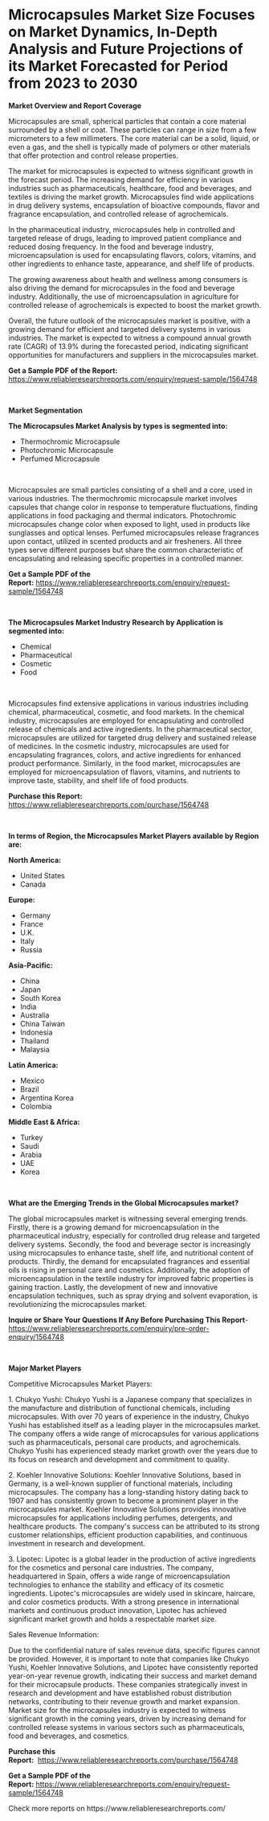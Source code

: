 <p><h1>Microcapsules Market Size Focuses on Market Dynamics, In-Depth Analysis and Future Projections of its Market Forecasted for Period from 2023 to 2030</h1></p><p><strong>Market Overview and Report Coverage</strong></p>
<p><p>Microcapsules are small, spherical particles that contain a core material surrounded by a shell or coat. These particles can range in size from a few micrometers to a few millimeters. The core material can be a solid, liquid, or even a gas, and the shell is typically made of polymers or other materials that offer protection and control release properties.</p><p>The market for microcapsules is expected to witness significant growth in the forecast period. The increasing demand for efficiency in various industries such as pharmaceuticals, healthcare, food and beverages, and textiles is driving the market growth. Microcapsules find wide applications in drug delivery systems, encapsulation of bioactive compounds, flavor and fragrance encapsulation, and controlled release of agrochemicals.</p><p>In the pharmaceutical industry, microcapsules help in controlled and targeted release of drugs, leading to improved patient compliance and reduced dosing frequency. In the food and beverage industry, microencapsulation is used for encapsulating flavors, colors, vitamins, and other ingredients to enhance taste, appearance, and shelf life of products.</p><p>The growing awareness about health and wellness among consumers is also driving the demand for microcapsules in the food and beverage industry. Additionally, the use of microencapsulation in agriculture for controlled release of agrochemicals is expected to boost the market growth.</p><p>Overall, the future outlook of the microcapsules market is positive, with a growing demand for efficient and targeted delivery systems in various industries. The market is expected to witness a compound annual growth rate (CAGR) of 13.9% during the forecasted period, indicating significant opportunities for manufacturers and suppliers in the microcapsules market.</p></p>
<p><strong>Get a Sample PDF of the Report:</strong> <a href="https://www.reliableresearchreports.com/enquiry/request-sample/1564748">https://www.reliableresearchreports.com/enquiry/request-sample/1564748</a></p>
<p>&nbsp;</p>
<p><strong>Market Segmentation</strong></p>
<p><strong>The Microcapsules Market Analysis by types is segmented into:</strong></p>
<p><ul><li>Thermochromic Microcapsule</li><li>Photochromic Microcapsule</li><li>Perfumed Microcapsule</li></ul></p>
<p>&nbsp;</p>
<p><p>Microcapsules are small particles consisting of a shell and a core, used in various industries. The thermochromic microcapsule market involves capsules that change color in response to temperature fluctuations, finding applications in food packaging and thermal indicators. Photochromic microcapsules change color when exposed to light, used in products like sunglasses and optical lenses. Perfumed microcapsules release fragrances upon contact, utilized in scented products and air fresheners. All three types serve different purposes but share the common characteristic of encapsulating and releasing specific properties in a controlled manner.</p></p>
<p><strong>Get a Sample PDF of the Report:</strong>&nbsp;<a href="https://www.reliableresearchreports.com/enquiry/request-sample/1564748">https://www.reliableresearchreports.com/enquiry/request-sample/1564748</a></p>
<p>&nbsp;</p>
<p><strong>The Microcapsules Market Industry Research by Application is segmented into:</strong></p>
<p><ul><li>Chemical</li><li>Pharmaceutical</li><li>Cosmetic</li><li>Food</li></ul></p>
<p>&nbsp;</p>
<p><p>Microcapsules find extensive applications in various industries including chemical, pharmaceutical, cosmetic, and food markets. In the chemical industry, microcapsules are employed for encapsulating and controlled release of chemicals and active ingredients. In the pharmaceutical sector, microcapsules are utilized for targeted drug delivery and sustained release of medicines. In the cosmetic industry, microcapsules are used for encapsulating fragrances, colors, and active ingredients for enhanced product performance. Similarly, in the food market, microcapsules are employed for microencapsulation of flavors, vitamins, and nutrients to improve taste, stability, and shelf life of food products.</p></p>
<p><strong>Purchase this Report:</strong>&nbsp; <a href="https://www.reliableresearchreports.com/purchase/1564748">https://www.reliableresearchreports.com/purchase/1564748</a></p>
<p>&nbsp;</p>
<p><strong>In terms of Region, the Microcapsules Market Players available by Region are:</strong></p>
<p>
    <p> <strong> North America: </strong>
        <ul>
            <li>United States</li>
            <li>Canada</li>
        </ul>
        </p> 
    <p> <strong> Europe: </strong>
        <ul>
            <li>Germany</li>
            <li>France</li>
            <li>U.K.</li>
            <li>Italy</li>
            <li>Russia</li>
        </ul>
        </p> 
    <p> <strong> Asia-Pacific: </strong>
        <ul>
            <li>China</li>
            <li>Japan</li>
            <li>South Korea</li>
            <li>India</li>
            <li>Australia</li>
            <li>China Taiwan</li>
            <li>Indonesia</li>
            <li>Thailand</li>
            <li>Malaysia</li>
        </ul>
        </p> 
    <p> <strong> Latin America: </strong>
        <ul>
            <li>Mexico</li>
            <li>Brazil</li>
            <li>Argentina Korea</li>
            <li>Colombia</li>
        </ul>
        </p> 
    <p> <strong> Middle East & Africa: </strong>
        <ul>
            <li>Turkey</li>
            <li>Saudi</li>
            <li>Arabia</li>
            <li>UAE</li>
            <li>Korea</li>
        </ul>
    </p>
    </p>
<p>&nbsp;</p>
<p><strong>What are the Emerging Trends in the Global Microcapsules market?</strong></p>
<p><p>The global microcapsules market is witnessing several emerging trends. Firstly, there is a growing demand for microencapsulation in the pharmaceutical industry, especially for controlled drug release and targeted delivery systems. Secondly, the food and beverage sector is increasingly using microcapsules to enhance taste, shelf life, and nutritional content of products. Thirdly, the demand for encapsulated fragrances and essential oils is rising in personal care and cosmetics. Additionally, the adoption of microencapsulation in the textile industry for improved fabric properties is gaining traction. Lastly, the development of new and innovative encapsulation techniques, such as spray drying and solvent evaporation, is revolutionizing the microcapsules market.</p></p>
<p><strong>Inquire or Share Your Questions If Any Before Purchasing This Report</strong>- <a href="https://www.reliableresearchreports.com/enquiry/pre-order-enquiry/1564748">https://www.reliableresearchreports.com/enquiry/pre-order-enquiry/1564748</a></p>
<p>&nbsp;</p>
<p><strong>Major Market Players</strong></p>
<p><p>Competitive Microcapsules Market Players:</p><p>1. Chukyo Yushi: Chukyo Yushi is a Japanese company that specializes in the manufacture and distribution of functional chemicals, including microcapsules. With over 70 years of experience in the industry, Chukyo Yushi has established itself as a leading player in the microcapsules market. The company offers a wide range of microcapsules for various applications such as pharmaceuticals, personal care products, and agrochemicals. Chukyo Yushi has experienced steady market growth over the years due to its focus on research and development and commitment to quality.</p><p>2. Koehler Innovative Solutions: Koehler Innovative Solutions, based in Germany, is a well-known supplier of functional materials, including microcapsules. The company has a long-standing history dating back to 1907 and has consistently grown to become a prominent player in the microcapsules market. Koehler Innovative Solutions provides innovative microcapsules for applications including perfumes, detergents, and healthcare products. The company's success can be attributed to its strong customer relationships, efficient production capabilities, and continuous investment in research and development.</p><p>3. Lipotec: Lipotec is a global leader in the production of active ingredients for the cosmetics and personal care industries. The company, headquartered in Spain, offers a wide range of microencapsulation technologies to enhance the stability and efficacy of its cosmetic ingredients. Lipotec's microcapsules are widely used in skincare, haircare, and color cosmetics products. With a strong presence in international markets and continuous product innovation, Lipotec has achieved significant market growth and holds a respectable market size.</p><p>Sales Revenue Information:</p><p>Due to the confidential nature of sales revenue data, specific figures cannot be provided. However, it is important to note that companies like Chukyo Yushi, Koehler Innovative Solutions, and Lipotec have consistently reported year-on-year revenue growth, indicating their success and market demand for their microcapsule products. These companies strategically invest in research and development and have established robust distribution networks, contributing to their revenue growth and market expansion. Market size for the microcapsules industry is expected to witness significant growth in the coming years, driven by increasing demand for controlled release systems in various sectors such as pharmaceuticals, food and beverages, and cosmetics.</p></p>
<p><strong>Purchase this Report:</strong>&nbsp;&nbsp;<a href="https://www.reliableresearchreports.com/purchase/1564748">https://www.reliableresearchreports.com/purchase/1564748</a></p>
<p></p>
<p><strong>Get a Sample PDF of the Report:</strong>&nbsp;<a href="https://www.reliableresearchreports.com/enquiry/request-sample/1564748">https://www.reliableresearchreports.com/enquiry/request-sample/1564748</a></p>
<p>Check more reports on https://www.reliableresearchreports.com/</p>